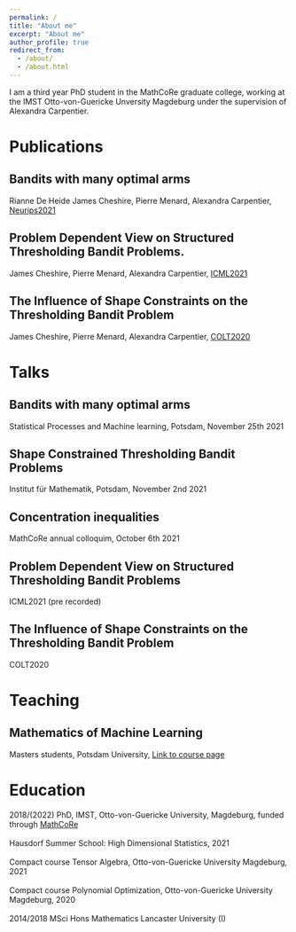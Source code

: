 ```yaml
---
permalink: /
title: "About me"
excerpt: "About me"
author_profile: true
redirect_from: 
  - /about/
  - /about.html
---
```


I am a third year PhD student in the MathCoRe graduate college, working at the IMST Otto-von-Guericke  Unversity Magdeburg under the supervision of Alexandra Carpentier.

Publications
======

Bandits with many optimal arms
------
Rianne De Heide James Cheshire, Pierre Menard, Alexandra Carpentier, [Neurips2021](https://papers.nips.cc/paper/2021/hash/bd33f02c4e28615b5af2d24703e066d5-Abstract.html)

Problem Dependent View on Structured Thresholding Bandit Problems.
------
James Cheshire, Pierre Menard, Alexandra Carpentier, [ICML2021](http://proceedings.mlr.press/v139/cheshire21a.html)

The Influence of Shape Constraints on the Thresholding Bandit Problem
------
James Cheshire, Pierre Menard, Alexandra Carpentier, [COLT2020](http://proceedings.mlr.press/v125/cheshire20a/cheshire20a.pdf)

Talks
======

Bandits with many optimal arms
------
Statistical Processes and Machine learning, Potsdam, November 25th 2021

Shape Constrained Thresholding Bandit Problems
------
Institut für Mathematik, Potsdam, November 2nd 2021

Concentration inequalities
------
MathCoRe annual colloquim, October 6th 2021

Problem Dependent View on Structured Thresholding Bandit Problems
-----
ICML2021 (pre recorded)

The Influence of Shape Constraints on the Thresholding Bandit Problem
------
COLT2020

Teaching
======

Mathematics of Machine Learning
------
Masters students, Potsdam University, [Link to course page](https://puls.uni-potsdam.de/qisserver/rds?state=verpublish&status=init&publishid=91905&moduleCall=webInfo&publishConfFile=webInfo&publishSubDir=veranstaltung)

Education
======
2018/(2022) PhD, IMST, Otto-von-Guericke University, Magdeburg, funded through [MathCoRe](https://www.mathcore.ovgu.de/) <br/><br/>
Hausdorf Summer School: High Dimensional Statistics, 2021 <br/><br/>
Compact course Tensor Algebra, Otto-von-Guericke University Magdeburg, 2021 <br/><br/>
Compact course Polynomial Optimization, Otto-von-Guericke University Magdeburg, 2020 <br/><br/>
2014/2018 MSci Hons Mathematics Lancaster University (I)

